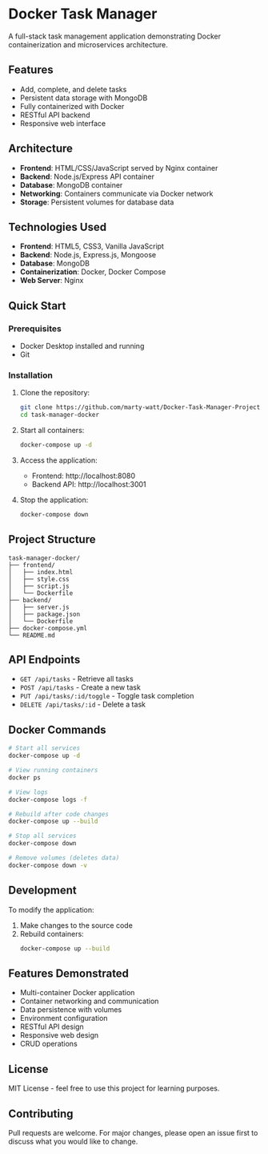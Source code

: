 # Docker Task Manager

A full-stack task management application demonstrating Docker containerization and microservices architecture.

## Features

- Add, complete, and delete tasks
- Persistent data storage with MongoDB
- Fully containerized with Docker
- RESTful API backend
- Responsive web interface

## Architecture

- **Frontend**: HTML/CSS/JavaScript served by Nginx container
- **Backend**: Node.js/Express API container
- **Database**: MongoDB container
- **Networking**: Containers communicate via Docker network
- **Storage**: Persistent volumes for database data

## Technologies Used

- **Frontend**: HTML5, CSS3, Vanilla JavaScript
- **Backend**: Node.js, Express.js, Mongoose
- **Database**: MongoDB
- **Containerization**: Docker, Docker Compose
- **Web Server**: Nginx

## Quick Start

### Prerequisites
- Docker Desktop installed and running
- Git

### Installation

1. Clone the repository:
   ```bash
   git clone https://github.com/marty-watt/Docker-Task-Manager-Project.git
   cd task-manager-docker
   ```

2. Start all containers:
   ```bash
   docker-compose up -d
   ```

3. Access the application:
   - Frontend: http://localhost:8080
   - Backend API: http://localhost:3001

4. Stop the application:
   ```bash
   docker-compose down
   ```

## Project Structure

```
task-manager-docker/
├── frontend/
│   ├── index.html
│   ├── style.css
│   ├── script.js
│   └── Dockerfile
├── backend/
│   ├── server.js
│   ├── package.json
│   └── Dockerfile
├── docker-compose.yml
└── README.md
```

## API Endpoints

- `GET /api/tasks` - Retrieve all tasks
- `POST /api/tasks` - Create a new task
- `PUT /api/tasks/:id/toggle` - Toggle task completion
- `DELETE /api/tasks/:id` - Delete a task

## Docker Commands

```bash
# Start all services
docker-compose up -d

# View running containers
docker ps

# View logs
docker-compose logs -f

# Rebuild after code changes
docker-compose up --build

# Stop all services
docker-compose down

# Remove volumes (deletes data)
docker-compose down -v
```

## Development

To modify the application:

1. Make changes to the source code
2. Rebuild containers:
   ```bash
   docker-compose up --build
   ```

## Features Demonstrated

- Multi-container Docker application
- Container networking and communication
- Data persistence with volumes
- Environment configuration
- RESTful API design
- Responsive web design
- CRUD operations

## License

MIT License - feel free to use this project for learning purposes.

## Contributing

Pull requests are welcome. For major changes, please open an issue first to discuss what you would like to change.
